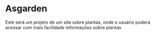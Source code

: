# Asgarden
Este será um projeto de um site sobre plantas, onde o usuário poderá acessar com mais facilidade informações sobre plantas
